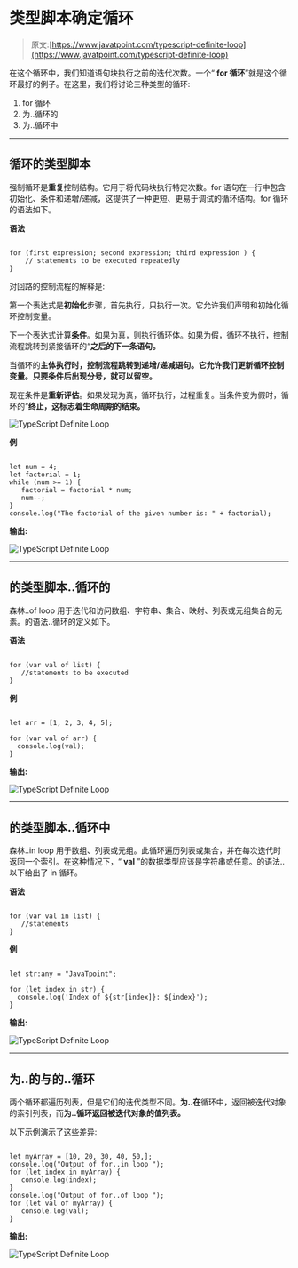 # 类型脚本确定循环

> 原文:[https://www.javatpoint.com/typescript-definite-loop](https://www.javatpoint.com/typescript-definite-loop)

在这个循环中，我们知道语句块执行之前的迭代次数。一个“ **for 循环**”就是这个循环最好的例子。在这里，我们将讨论三种类型的循环:

1.  for 循环
2.  为..循环的
3.  为..循环中

* * *

## 循环的类型脚本

强制循环是**重复**控制结构。它用于将代码块执行特定次数。for 语句在一行中包含初始化、条件和递增/递减，这提供了一种更短、更易于调试的循环结构。for 循环的语法如下。

**语法**

```

for (first expression; second expression; third expression ) {
    // statements to be executed repeatedly
}

```

对回路的控制流程的解释是:

第一个表达式是**初始化**步骤，首先执行，只执行一次。它允许我们声明和初始化循环控制变量。

下一个表达式计算**条件**。如果为真，则执行循环体。如果为假，循环不执行，控制流程跳转到紧接循环的“**之后的下一条语句。**

当循环的**主体执行时，控制流程跳转到递增/递减语句。它允许我们更新循环控制变量。只要条件后出现分号，就可以留空。**

现在条件是**重新评估**。如果发现为真，循环执行，过程重复。当条件变为假时，循环的“**终止，这标志着生命周期的结束。**

![TypeScript Definite Loop](../Images/090d487eda2a7f9b278a7fa312aac2b1.png)

**例**

```

let num = 4; 
let factorial = 1; 
while (num >= 1) { 
   factorial = factorial * num; 
   num--; 
} 
console.log("The factorial of the given number is: " + factorial);

```

**输出:**

![TypeScript Definite Loop](../Images/9868084b5ec2a8629381502f0aa81275.png)

* * *

## 的类型脚本..循环的

森林..of loop 用于迭代和访问数组、字符串、集合、映射、列表或元组集合的元素。的语法..循环的定义如下。

**语法**

```

for (var val of list) { 
   //statements to be executed
}

```

**例**

```

let arr = [1, 2, 3, 4, 5];

for (var val of arr) {
  console.log(val);
}

```

**输出:**

![TypeScript Definite Loop](../Images/5d2803b35a57760eabf1626c2c17c08d.png)

* * *

## 的类型脚本..循环中

森林..in loop 用于数组、列表或元组。此循环遍历列表或集合，并在每次迭代时返回一个索引。在这种情况下，“ **val** ”的数据类型应该是字符串或任意。的语法..以下给出了 in 循环。

**语法**

```

for (var val in list) { 
   //statements 
}

```

**例**

```

let str:any = "JavaTpoint";

for (let index in str) {
  console.log('Index of ${str[index]}: ${index}');
}

```

**输出:**

![TypeScript Definite Loop](../Images/299f9ff4d4f00ccd0d559cf2d2b79294.png)

* * *

## 为..的与的..循环

两个循环都遍历列表，但是它们的迭代类型不同。**为..在**循环中，返回被迭代对象的索引列表，而**为..循环返回被迭代对象的值列表。**

以下示例演示了这些差异:

```

let myArray = [10, 20, 30, 40, 50,];
console.log("Output of for..in loop ");
for (let index in myArray) {
   console.log(index);
}
console.log("Output of for..of loop ");
for (let val of myArray) {
   console.log(val);
}

```

**输出:**

![TypeScript Definite Loop](../Images/77a0e619a54b26c159c379094368e3bd.png)